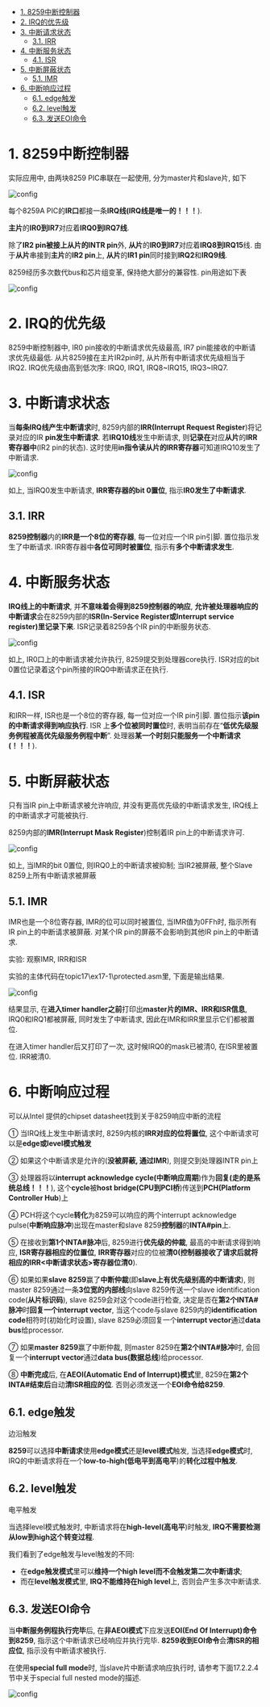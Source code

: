 
<!-- @import "[TOC]" {cmd="toc" depthFrom=1 depthTo=6 orderedList=false} -->

<!-- code_chunk_output -->

- [1. 8259中断控制器](#1-8259中断控制器)
- [2. IRQ的优先级](#2-irq的优先级)
- [3. 中断请求状态](#3-中断请求状态)
  - [3.1. IRR](#31-irr)
- [4. 中断服务状态](#4-中断服务状态)
  - [4.1. ISR](#41-isr)
- [5. 中断屏蔽状态](#5-中断屏蔽状态)
  - [5.1. IMR](#51-imr)
- [6. 中断响应过程](#6-中断响应过程)
  - [6.1. edge触发](#61-edge触发)
  - [6.2. level触发](#62-level触发)
  - [6.3. 发送EOI命令](#63-发送eoi命令)

<!-- /code_chunk_output -->

# 1. 8259中断控制器

实际应用中, 由两块8259 PIC串联在一起使用, 分为master片和slave片, 如下

![config](./images/1.png)

每个8259A PIC的**IR口**都接一条**IRQ线(IRQ线是唯一的！！！**). 

**主片**的**IR0到IR7**对应着**IRQ0到IRQ7线**.

除了**IR2 pin被接上从片的INTR pin**外, **从片**的**IR0到IR7**对应着**IRQ8到IRQ15**线. 由于**从片**串接到**主片**的**IR2 pin**上, **从片**的**IR1 pin**同时接到**IRQ2**和**IRQ9线**.

8259经历多次数代bus和芯片组变革, 保持绝大部分的兼容性. pin用途如下表

![config](./images/2.png)

# 2. IRQ的优先级

8259中断控制器中, IR0 pin接收的中断请求优先级最高, IR7 pin能接收的中断请求优先级最低. 从片8259接在主片IR2pin时, 从片所有中断请求优先级相当于IRQ2. IRQ优先级由高到低次序: IRQ0, IRQ1, IRQ8\~IRQ15, IRQ3\~IRQ7.

# 3. 中断请求状态

当**每条IRQ线产生中断请求**时, 8259内部的**IRR(Interrupt Request Register**)将记录对应的IR **pin发生中断请求**. 若**IRQ10线**发生中断请求, 则**记录在**对应**从片**的**IRR寄存器中**(IR2 pin的状态). 这时使用**in指令读从片的IRR寄存器**可知道IRQ10发生了中断请求.

![config](./images/3.png)

如上, 当IRQ0发生中断请求, **IRR寄存器的bit 0置位**, 指示**IR0发生了中断请求**.

## 3.1. IRR

**8259控制器**内的**IRR是一个8位的寄存器**, 每一位对应一个IR pin引脚. 置位指示发生了中断请求. IRR寄存器中**各位可同时被置位**, 指示有**多个中断请求发生**.

# 4. 中断服务状态

**IRQ线上的中断请求**, 并**不意味着会得到8259控制器的响应**, **允许被处理器响应的中断请求**会在8259内部的**ISR(In\-Service Register或Interrupt service register)里记录下来**. ISR记录着8259各个IR pin的中断服务状态.

![config](./images/4.png)

如上, IR0口上的中断请求被允许执行, 8259提交到处理器core执行. ISR对应的bit 0置位记录着这个pin所接的IRQ0中断请求正在执行.

## 4.1. ISR

和IRR一样, ISR也是一个8位的寄存器, 每一位对应一个IR pin引脚. 置位指示**该pin的中断请求得到响应执行**. ISR 上**多个位被同时置位**时, 表明当前存在“**低优先级服务例程被高优先级服务例程中断**”. 处理器**某一个时刻只能服务一个中断请求(！！！**).

# 5. 中断屏蔽状态

只有当IR pin上中断请求被允许响应, 并没有更高优先级的中断请求发生, IRQ线上的中断请求才可能被执行.

8259内部的**IMR(Interrupt Mask Register**)控制着IR pin上的中断请求许可.

![config](./images/5.png)

如上, 当IMR的bit 0置位, 则IRQ0上的中断请求被抑制; 当IR2被屏蔽, 整个Slave 8259上所有中断请求被屏蔽

## 5.1. IMR

IMR也是一个8位寄存器, IMR的位可以同时被置位, 当IMR值为0FFh时, 指示所有IR pin上的中断请求被屏蔽. 对某个IR pin的屏蔽不会影响到其他IR pin上的中断请求.

实验: 观察IMR, IRR和ISR 

实验的主体代码在topic17\ex17-1\protected.asm里, 下面是输出结果. 

![config](./images/6.png)

结果显示, 在**进入timer handler之前**打印出**master片的IMR、IRR和ISR信息**, IRQ0和IRQ1都被屏蔽, 同时发生了中断请求, 因此在IMR和IRR里显示它们都被置位. 

在进入timer handler后又打印了一次, 这时候IRQ0的mask已被清0, 在ISR里被置位. IRR被清0. 

# 6. 中断响应过程

可以从Intel 提供的chipset datasheet找到关于8259响应中断的流程

① 当IRQ线上发生中断请求时, 8259内核的**IRR对应的位将置位**, 这个中断请求可以是**edge或level模式触发**

② 如果这个中断请求是允许的(**没被屏蔽, 通过IMR**), 则提交到处理器INTR pin上

③ 处理器将以**interrupt acknowledge cycle(中断响应周期**)作为**回复(走的是系统总线！！！**), 这个**cycle**被**host bridge(CPU到PCI桥**)传送到**PCH(Platform Controller Hub**)上

④ PCH将这个cycle**转化**为8259可以响应的两个interrupt acknowledge pulse(**中断响应脉冲**)出现在master和slave 8259**控制器**的**INTA\#pin**上.

⑤ 在接收到**第1个INTA\#脉冲**后, 8259进行**优先级的仲裁**, 最高的中断请求得到响应, **ISR寄存器相应的位置位**, **IRR寄存器**对应的位被**清0(控制器接收了请求后就将相应的IRR\<中断请求状态>寄存器位清0**).

⑥ 如果如果**slave 8259**赢了**中断仲裁**(即**slave上有优先级别高的中断请求**), 则master 8259通过一条**3位宽的内部线**向slave 8259传送一个slave identification code(**从片标识码**), slave 8259会对这个code进行检查, 决定是否在**第2个INTA#脉冲**时**回复一个interrupt vector**, 当这个code与slave 8259内的**identification code**相符时(初始化时设置), slave 8259必须回复一个**interrupt vector**通过**data bus**给processor. 

⑦ 如果**master 8259**赢了中断仲裁, 则master 8259在**第2个INTA\#脉冲**时, 会回复一个**interrupt vector**通过**data bus(数据总线**)给processor. 

⑧ **中断完成**后, 在**AEOI(Automatic End of Interrupt)模式**里, 8259在**第2个INTA\#结束后**自动**清ISR相应的位**. 否则必须发送一个**EOI命令给8259**. 

## 6.1. edge触发

边沿触发

**8259**可以选择**中断请求**使用**edge模式**还是**level模式**触发, 当选择**edge模式**时, IRQ的中断请求将在一个**low\-to\-high(低电平到高电平**)的**转化过程中触发**. 

## 6.2. level触发

电平触发

当选择level模式触发时, 中断请求将在**high\-level(高电平**)时触发, **IRQ不需要检测从low到high这个转变过程**. 

我们看到了edge触发与level触发的不同: 

- 在**edge触发模式**里可以**维持一个high level而不会触发第二次中断请求**; 
- 而在**level触发模式**里, **IRQ不能维持在high level**上, 否则会产生多次中断请求. 

## 6.3. 发送EOI命令

当**中断服务例程执行完毕**后, 在**非AEOI模式**下应发送**EOI(End Of Interrupt)命令到8259**, 指示这个中断请求已经响应并执行完毕. **8259收到EOI命令**会**清ISR的相应位**, 指示没有中断请求被执行. 

在使用**special full mode**时, 当slave片中断请求响应执行时, 请参考下面17.2.2.4节中关于special full nested mode的描述. 

![config](./images/7.png)